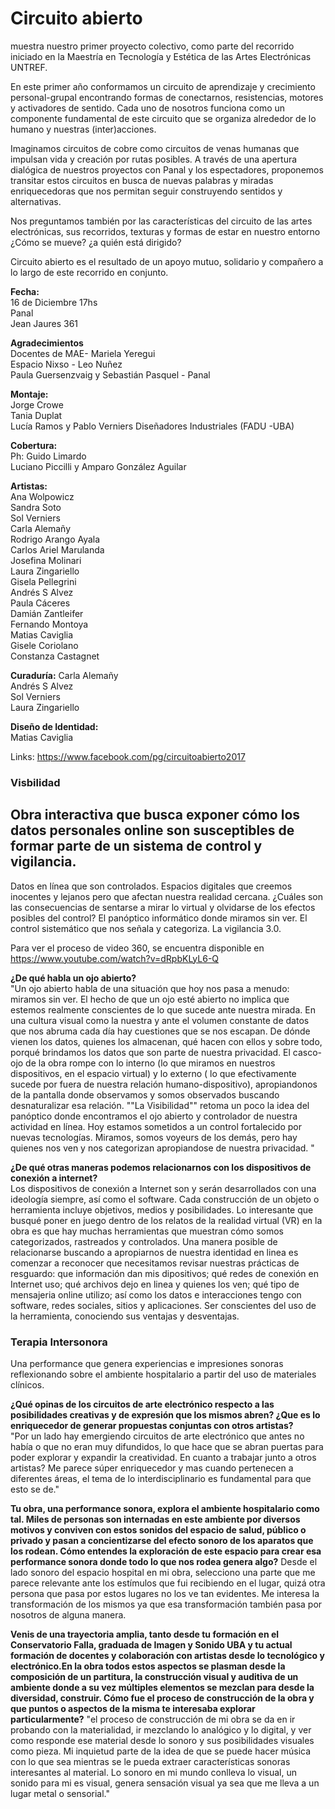 # Circuito abierto     
muestra nuestro primer proyecto colectivo, como parte del recorrido iniciado en la Maestría en Tecnología y Estética de las Artes Electrónicas UNTREF.  

En este primer año conformamos un circuito de aprendizaje y crecimiento personal-grupal encontrando formas de conectarnos, resistencias, motores y activadores de sentido. Cada uno de nosotros funciona como un componente fundamental de este circuito que se organiza alrededor de lo humano y nuestras (inter)acciones.  

Imaginamos circuitos de cobre como circuitos de venas humanas que impulsan vida y creación por rutas posibles. A través de una apertura dialógica de nuestros proyectos con Panal y los espectadores, proponemos transitar estos circuitos en busca de nuevas palabras y miradas enriquecedoras que nos permitan seguir construyendo sentidos y alternativas.  

Nos preguntamos también por las características del circuito de las artes electrónicas, sus recorridos, texturas y formas de estar en nuestro entorno ¿Cómo se mueve? ¿a quién está dirigido?  

Circuito abierto es el resultado de un apoyo mutuo, solidario y compañero a lo largo de este recorrido en conjunto.   

**Fecha:**  
16 de Diciembre 17hs  
Panal  
Jean Jaures 361  

**Agradecimientos**  
Docentes de MAE- Mariela Yeregui  
Espacio Nixso - Leo Nuñez  
Paula Guersenzvaig y Sebastián Pasquel - Panal  

**Montaje:**  
Jorge Crowe   
Tania Duplat  
Lucía Ramos y Pablo Verniers Diseñadores Industriales (FADU -UBA)   

**Cobertura:**  
Ph: Guido Limardo  
Luciano Piccilli y Amparo González Aguilar  

**Artistas:**  
Ana Wolpowicz  
Sandra Soto  
Sol Verniers  
Carla Alemañy  
Rodrigo Arango Ayala  
Carlos Ariel Marulanda  
Josefina Molinari  
Laura Zingariello  
Gisela Pellegrini  
Andrés S Alvez  
Paula Cáceres  
Damián Zantleifer  
Fernando Montoya  
Matias Caviglia  
Gisele Coriolano  
Constanza Castagnet  

**Curaduría:** 
Carla Alemañy  
Andrés S Alvez  
Sol Verniers  
Laura Zingariello  

**Diseño de Identidad:**  
Matias Caviglia  


Links: https://www.facebook.com/pg/circuitoabierto2017  

### Visbilidad  
Obra interactiva que busca exponer cómo los datos personales online son susceptibles de formar parte de un sistema de control y vigilancia.   
-
Datos en línea que son controlados. Espacios digitales que creemos inocentes y lejanos pero que afectan nuestra realidad cercana. ¿Cuáles son las consecuencias de sentarse a mirar lo virtual y olvidarse de los efectos posibles del control?
El panóptico informático donde miramos sin ver. El control sistemático que nos señala y categoriza. La vigilancia 3.0. 

Para ver el proceso de video 360, se encuentra disponible en https://www.youtube.com/watch?v=dRpbKLyL6-Q   

**¿De qué habla un ojo abierto?**   
"Un ojo abierto habla de una situación que hoy nos pasa a menudo: miramos sin ver. El hecho de que un ojo esté abierto no implica que estemos realmente conscientes de lo que sucede ante nuestra mirada. En una cultura visual como la nuestra y ante el volumen constante de datos que nos abruma cada día hay cuestiones que se nos escapan. De dónde vienen los datos, quienes los almacenan, qué hacen con ellos y sobre todo, porqué brindamos los datos que son parte de nuestra privacidad. El casco-ojo de la obra rompe con lo interno (lo que miramos en nuestros dispositivos, en el espacio virtual) y lo externo ( lo que efectivamente sucede por fuera de nuestra relación humano-dispositivo), apropiandonos de la pantalla donde observamos y somos observados buscando desnaturalizar esa relación. ""La Visibilidad"" retoma un poco la idea del panóptico donde encontramos el ojo abierto y controlador de nuestra actividad en línea. Hoy estamos sometidos a un control fortalecido por nuevas tecnologías. Miramos, somos voyeurs de los demás, pero hay quienes nos ven y nos categorizan apropiandose de nuestra privacidad. "

**¿De qué otras maneras podemos relacionarnos con los dispositivos de conexión a internet?**    
Los dispositivos de conexión a Internet son y serán desarrollados con una ideología siempre, así como el software. Cada construcción de un objeto o herramienta incluye objetivos, medios y posibilidades. Lo interesante que busqué poner en juego dentro de los relatos de la realidad virtual (VR) en la obra es que hay muchas herramientas que muestran cómo somos categorizados, rastreados y controlados. Una manera posible de relacionarse buscando a apropiarnos de nuestra identidad en linea es comenzar a reconocer que necesitamos revisar nuestras prácticas de resguardo: que información dan mis dipositivos; qué redes de conexión en Internet uso; qué archivos dejo en linea y quienes los ven; qué tipo de mensajeria online utilizo; así como los datos e interacciones tengo con software, redes sociales, sitios y aplicaciones. Ser conscientes del uso de la herramienta, conociendo sus ventajas y desventajas. 




### Terapia Intersonora    

Una performance que genera experiencias e impresiones sonoras reflexionando sobre el ambiente hospitalario a partir del uso de materiales clínicos.  

**¿Qué opinas de los circuitos de arte electrónico respecto a las posibilidades creativas y de expresión que los mismos abren? ¿Que es lo enriquecedor de generar propuestas conjuntas con otros artistas?**   
"Por un lado hay emergiendo circuitos de arte electrónico que antes no había o que no eran muy difundidos, lo que hace que se abran puertas para poder explorar y expandir la creatividad. En cuanto a trabajar junto a otros artistas? Me parece súper enriquecedor y mas cuando pertenecen a diferentes áreas, el tema de lo interdisciplinario es fundamental para que esto se de."  

**Tu obra, una performance sonora, explora el ambiente hospitalario como tal. Miles de personas son internadas en este ambiente por diversos motivos y conviven con estos sonidos del espacio de salud, público o privado y pasan a concientizarse del efecto sonoro de los aparatos que los rodean. Cómo entendes la exploración de este espacio para crear esa performance sonora donde todo lo que nos rodea genera algo?** 
Desde el lado sonoro del espacio hospital en mi obra, selecciono una parte que me parece relevante ante los estímulos que fui recibiendo en el lugar, quizá otra persona que pasa por estos lugares no los ve tan evidentes. Me interesa la transformación de los mismos ya que esa transformación también pasa por nosotros de alguna manera.  

**Venis de una trayectoria amplia, tanto desde tu formación en el Conservatorio Falla, graduada de Imagen y Sonido UBA y tu actual formación de docentes y colaboración con artistas desde lo tecnológico y electrónico.En la obra todos estos aspectos se plasman desde la composición de un partitura, la construcción visual y auditiva de un ambiente donde a su vez múltiples elementos se mezclan para desde la diversidad, construir. Cómo fue el proceso de construcción de la obra y que puntos o aspectos de la misma te interesaba explorar particularmente?**
"el proceso de construcción de mi obra se da en ir probando con la materialidad, ir mezclando lo analógico y lo digital, y ver como responde ese material desde lo sonoro y sus posibilidades visuales como pieza. Mi inquietud parte de la idea de que se puede hacer música con lo que sea mientras se le pueda extraer características sonoras interesantes al material. Lo sonoro en mi mundo conlleva lo visual, un sonido para mi es visual, genera sensación visual ya sea que me lleva a un lugar metal o sensorial." 
